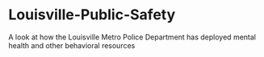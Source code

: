 # Louisville-Public-Safety
A look at how the Louisville Metro Police Department has deployed mental health and other behavioral resources
